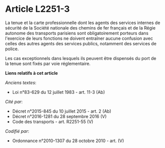 # Article L2251-3

La tenue et la carte professionnelle dont les agents des services internes de sécurité de la Société nationale des chemins de
fer français et de la Régie autonome des transports parisiens sont obligatoirement porteurs dans l'exercice de leurs
fonctions ne doivent entraîner aucune confusion avec celles des autres agents des services publics, notamment des services de
police.

Les cas exceptionnels dans lesquels ils peuvent être dispensés du port de la tenue sont fixés par voie réglementaire.

**Liens relatifs à cet article**

_Anciens textes_:

  - Loi n°83-629 du 12 juillet 1983 - art. 11-3 (Ab)

_Cité par_:

  - Décret n°2015-845 du 10 juillet 2015 - art. 2 (Ab)
  - Décret n°2016-1281 du 28 septembre 2016 (V)
  - Code des transports - art. R2251-55 (V)

_Codifié par_:

  - Ordonnance n°2010-1307 du 28 octobre 2010 - art. (V)
